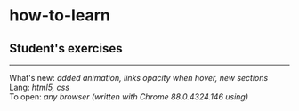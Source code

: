 # how-to-learn 
## Student's exercises
------
What's new: *added animation, links opacity when hover, new sections*     
Lang: *html5, css*       
To open: *any browser (written with Chrome 88.0.4324.146 using)*  